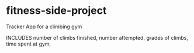 # fitness-side-project
Tracker App for a climbing gym

INCLUDES
number of climbs finished, 
number attempted, 
grades of climbs, 
time spent at gym, 
